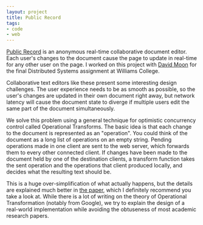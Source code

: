 ```yaml
---
layout: project
title: Public Record
tags:
- code
- web
---
```


[Public Record](https://public-record.herokuapp.com) is an anonymous real-time collaborative document editor. Each user's changes to the document cause the page to update in real-time for any other user on the page. I worked on this project with [David Moon](https://github.com/dmoon1221) for the final Distributed Systems assignment at Williams College.

Collaborative text editors like these present some interesting design challenges. The user experience needs to be as smooth as possible, so the user's changes are updated in their own document right away, but network latency will cause the document state to diverge if multiple users edit the same part of the document simultaneously.

We solve this problem using a general technique for optimistic concurrency control called Operational Transforms. The basic idea is that each change to the document is represented as an "operation". You could think of the document as a long list of operations on an empty string. Pending operations made in one client are sent to the web server, which forwards them to every other connected client. If changes have been made to the document held by one of the destination clients, a transform function takes the sent operation and the operations that client produced locally, and decides what the resulting text should be.

This is a huge over-simplification of what actually happens, but the details are explained much better in [the paper](https://github.com/nonphoto/public-record/blob/master/writeup/writeup.pdf), which I definitely recommend you take a look at. While there is a lot of writing on the theory of Operational Transformation (notably from Google), we try to explain the design of a real-world implementation while avoiding the obtuseness of most academic research papers.

